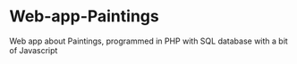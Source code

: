# Web-app-Paintings
Web app about Paintings, programmed in PHP with SQL database with a bit of Javascript
